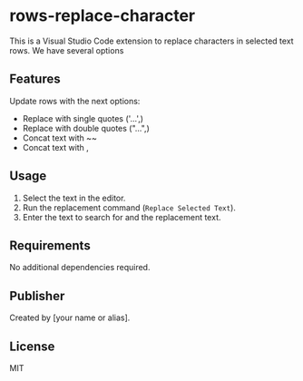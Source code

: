 # rows-replace-character

This is a Visual Studio Code extension to replace characters in selected text rows. We have several options 

## Features

Update rows with the next options:

- Replace with single quotes ('...',)
- Replace with double quotes ("...",)
- Concat text with ~~
- Concat text with ,

## Usage

1. Select the text in the editor.
2. Run the replacement command (`Replace Selected Text`).
3. Enter the text to search for and the replacement text.

## Requirements

No additional dependencies required.

## Publisher

Created by [your name or alias].

## License

MIT